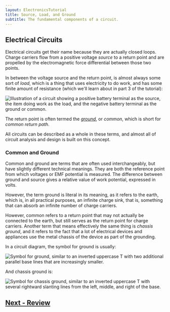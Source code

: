 ```yaml
---
layout: ElectronicsTutorial
title: Source, Load, and Ground
subtitle: The fundamental components of a circuit.
---
```


## Electrical Circuits

Electrical circuits get their name because they are actually closed loops. Charge carriers flow from a positive voltage _source_ to a return point and are propelled by the electromagnetic force differential between those two points.

In between the voltage source and the return point, is almost always some sort of _load_, which is a thing that uses electricity to do work, and has some finite amount of resistance (which we'll learn about in part 3 of the tutorial):

![Illustration of a circuit showing a positive battery terminal as the source, the item doing work as the load, and the negative battery terminal as the ground or common.](../Support_Files/Source_Load_Ground.svg)

The return point is often termed the [_ground_](https://en.wikipedia.org/wiki/Ground_(electricity)), or _common_, which is short for _common return path_.

All circuits can be described as a whole in these terms, and almost all of circuit analysis and design is built on this concept.

### Common and Ground

Common and ground are terms that are often used interchangeably, but have slightly different technical meanings. They are both the reference point from which voltages or EMF potential is measured. The difference between ground and source gives a relative value of work potential, expressed in volts.

However, the term ground is literal in its meaning, as it refers to the earth, which is, in all practical purposes, an infinite charge sink, that is, something that can absorb an infinite number of charge carriers.

However, common refers to a return point that may not actually be connected to the earth, but still serves as the return point for charge carriers. Another term that means effectively the same thing is _chassis ground_, and it refers to the fact that a lot of electrical devices and appliances use the metal chassis of the device as part of the grounding.

In a circuit diagram, the symbol for ground is usually:

![Symbol for ground, similar to an inverted uppercase T with two additional parallel base lines that are increasingly smaller.](/Common_Files/Circuit_Symbols/Ground.svg)

And chassis ground is:

![Symbol for chassis ground, similar to an inverted uppercase T with several rightward slanting lines from the left, middle, and right of the base.](/Common_Files/Circuit_Symbols/Chassis_Ground.svg)


## [Next - Review](../Review)
